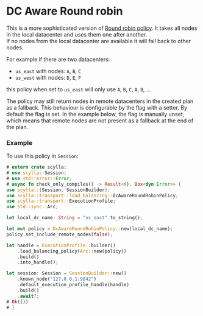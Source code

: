 # DC Aware Round robin

This is a more sophisticated version of [Round robin policy](robin.md).
It takes all nodes in the local datacenter and uses them one after another.\
If no nodes from the local datacenter are available it will fall back to other nodes.

For example if there are two datacenters:
* `us_east` with nodes: `A`, `B`, `C`
* `us_west` with nodes: `D`, `E`, `F`

this policy when set to `us_east` will only use `A`, `B`, `C`, `A`, `B`, ...

The policy may still return nodes in remote datacenters in the created plan as a fallback.
This behaviour is configurable by the flag with a setter. By default the flag is set.
In the example below, the flag is manually unset, which means that remote nodes
are not present as a fallback at the end of the plan.

### Example
To use this policy in `Session`:
```rust
# extern crate scylla;
# use scylla::Session;
# use std::error::Error;
# async fn check_only_compiles() -> Result<(), Box<dyn Error>> {
use scylla::{Session, SessionBuilder};
use scylla::transport::load_balancing::DcAwareRoundRobinPolicy;
use scylla::transport::ExecutionProfile;
use std::sync::Arc;

let local_dc_name: String = "us_east".to_string();

let mut policy = DcAwareRoundRobinPolicy::new(local_dc_name);
policy.set_include_remote_nodes(false);

let handle = ExecutionProfile::builder()
    .load_balancing_policy(Arc::new(policy))
    .build()
    .into_handle();

let session: Session = SessionBuilder::new()
    .known_node("127.0.0.1:9042")
    .default_execution_profile_handle(handle)
    .build()
    .await?;
# Ok(())
# }
```
